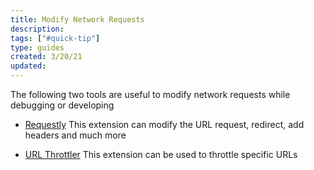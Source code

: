 ```yaml
---
title: Modify Network Requests
description:
tags: ["#quick-tip"]
type: guides
created: 3/20/21
updated:
---
```


The following two tools are useful to modify network requests while debugging or developing 

- [Requestly](https://chrome.google.com/webstore/detail/requestly-redirect-url-mo/mdnleldcmiljblolnjhpnblkcekpdkpa?hl=en)
This extension can modify the URL request, redirect, add headers and much more

- [URL Throttler](https://chrome.google.com/webstore/detail/url-throttler/kpkeghonflnkockcnaegmphgdldfnden?hl=en)
This extension can be used to throttle specific URLs